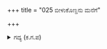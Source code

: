 +++
title = "025 ಬೀಳುಕೊಣ್ಡನು ಮನೆಗೆ"

+++

<details><summary>ಗದ್ಯ (ಕ.ಗ.ಪ) </summary>

25. ಕರ್ಣನು ಕೃಷ್ಣನನ್ನು ಬೀಳ್ಕೊಂಡನು. ಮನೆಗೆ ಬಂದನು ವಿಶಾಲಮತಿ ಆಲೋಚಿಸಿದನು. ಆ ಕೃಷ್ಣನು ಮಾಡಿದ ಉಪಾಯ ಮನಸ್ಸಿನಲ್ಲಿ ಬೇರೂರಿ ನಟ್ಟಿತು. 'ಅಕಟ (ಅಯ್ಯೋ!) ಕೇಡು ಮಾಡಿದನು. ದುರ್ಯೋಧನನು ಬಾಳಲು ತಿಳಿಯದೇ ಕೆಟ್ಟನು. ಈ ಗೋಪಾಲನು ಸುಮ್ಮನೆ ಬಿಡುವುದಿಲ್ಲ. ಜೀವವನ್ನು ತೆಗೆದುಕೊಳ್ಳದೇ ಇರುವುದಿಲ್ಲ' ಎಂದುಕೊಂಡನು.
</details>
